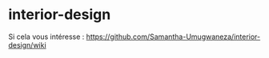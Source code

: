 # interior-design

Si cela vous intéresse : https://github.com/Samantha-Umugwaneza/interior-design/wiki
